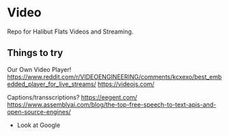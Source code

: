 # Video

Repo for Halibut Flats Videos and Streaming.

## Things to try

Our Own Video Player!
<https://www.reddit.com/r/VIDEOENGINEERING/comments/kcxexo/best_embedded_player_for_live_streams/>
<https://videojs.com/>

Captions/transscriptions?
<https://eegent.com/>
<https://www.assemblyai.com/blog/the-top-free-speech-to-text-apis-and-open-source-engines/>

- Look at Google
